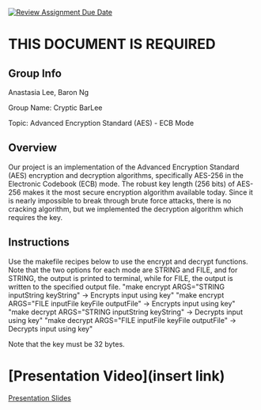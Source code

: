 [![Review Assignment Due Date](https://classroom.github.com/assets/deadline-readme-button-24ddc0f5d75046c5622901739e7c5dd533143b0c8e959d652212380cedb1ea36.svg)](https://classroom.github.com/a/ecp4su41)
# THIS DOCUMENT IS REQUIRED
## Group Info
Anastasia Lee, Baron Ng

Group Name: Cryptic BarLee

Topic: Advanced Encryption Standard (AES) - ECB Mode

## Overview
Our project is an implementation of the Advanced Encryption Standard (AES) encryption and decryption algorithms, specifically AES-256 in the Electronic Codebook (ECB) mode. The robust key length (256 bits) of AES-256 makes it the most secure encryption algorithm available today. Since it is nearly impossible to break through brute force attacks, there is no cracking algorithm, but we implemented the decryption algorithm which requires the key.

## Instructions
Use the makefile recipes below to use the encrypt and decrypt functions. Note that the two options for each mode are STRING and FILE, and for STRING, the output is printed to terminal, while for FILE, the output is written to the specified output file.
"make encrypt ARGS="STRING inputString keyString" -> Encrypts input using key"
"make encrypt ARGS="FILE inputFile keyFile outputFile" -> Encrypts input using key"
"make decrypt ARGS="STRING inputString keyString" -> Decrypts input using key"
"make decrypt ARGS="FILE inputFile keyFile outputFile" -> Decrypts input using key"

Note that the key must be 32 bytes.

# [Presentation Video](insert link)
[Presentation Slides](https://docs.google.com/presentation/d/1nhmdrG2L3amadkLpIs5oIHMFsc172JzwVckqLFe0w5A/edit?usp=sharing)
